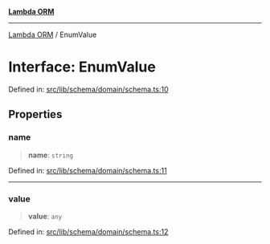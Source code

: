 [**Lambda ORM**](../README.md)

***

[Lambda ORM](../README.md) / EnumValue

# Interface: EnumValue

Defined in: [src/lib/schema/domain/schema.ts:10](https://github.com/lambda-orm/lambdaorm-base/blob/54d568062b637a6aed5442a048b140146d1f573b/src/lib/schema/domain/schema.ts#L10)

## Properties

### name

> **name**: `string`

Defined in: [src/lib/schema/domain/schema.ts:11](https://github.com/lambda-orm/lambdaorm-base/blob/54d568062b637a6aed5442a048b140146d1f573b/src/lib/schema/domain/schema.ts#L11)

***

### value

> **value**: `any`

Defined in: [src/lib/schema/domain/schema.ts:12](https://github.com/lambda-orm/lambdaorm-base/blob/54d568062b637a6aed5442a048b140146d1f573b/src/lib/schema/domain/schema.ts#L12)
